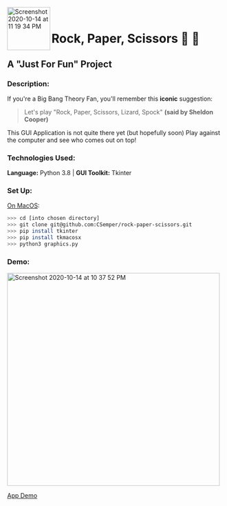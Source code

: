 <img width="100" img align="left" alt="Screenshot 2020-10-14 at 11 19 34 PM" src="https://user-images.githubusercontent.com/70574102/96051592-c25f8580-0e73-11eb-892a-d7839cc7c18d.png">
<br/> 

# Rock, Paper, Scissors :game_die: :game_die:
## A "Just For Fun" Project

### Description:  
If you're a Big Bang Theory Fan, you'll remember this **iconic** suggestion:
> Let's play "Rock, Paper, Scissors, Lizard, Spock" **(said by Sheldon Cooper)**

This GUI Application is not quite there yet (but hopefully soon) Play against the computer and see who comes out on top!

### Technologies Used:
**Language:** Python 3.8 | **GUI Toolkit:** Tkinter

### Set Up:  
<ins>On MacOS</ins>:
```bash
>>> cd [into chosen directory]
>>> git clone git@github.com:CSemper/rock-paper-scissors.git
>>> pip install tkinter
>>> pip install tkmacosx
>>> python3 graphics.py
```
### Demo:  
<img width="494" alt="Screenshot 2020-10-14 at 10 37 52 PM" src="https://user-images.githubusercontent.com/70574102/96054568-d3ab9080-0e79-11eb-9817-deff858dcd08.png">

[App Demo](https://youtu.be/IQ8ITkakWZY)
